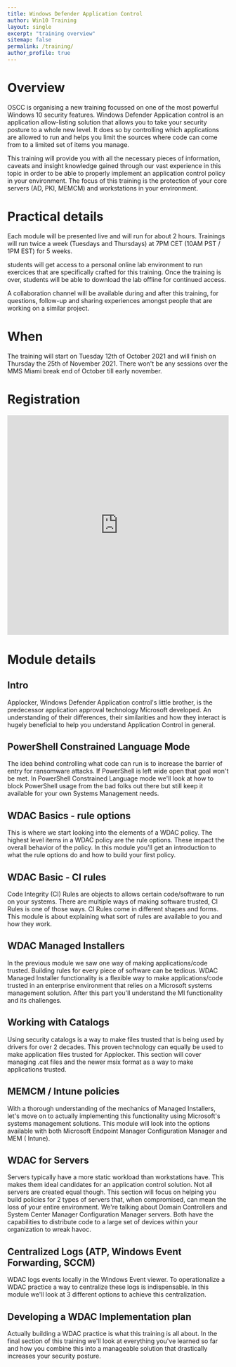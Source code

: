 ```yaml
---
title: Windows Defender Application Control
author: Win10 Training 
layout: single
excerpt: "training overview"
sitemap: false
permalink: /training/
author_profile: true
---
```


# Overview #
OSCC is organising a new training focussed on one of the most powerful Windows 10 security features. Windows Defender Application control is an application allow-listing solution that allows you to take your security posture to a whole new level. It does so by controlling which applications are allowed to run and helps you limit the sources where code can come from to a limited set of items you manage. 

This training will provide you with all the necessary pieces of information, caveats and insight knowledge gained through our vast experience in this topic in order to be able to properly implement an application control policy in your environment.  The focus of this training is the protection of your core servers (AD, PKI, MEMCM) and workstations in your environment. 

# Practical details #
Each module will be presented live and will run for about 2 hours. Trainings will run twice a week (Tuesdays and Thursdays) at 7PM CET (10AM PST / 1PM EST) for 5 weeks.

students will get access to a personal online lab environment to run exercices that are specifically crafted for this training. Once the training is over, students will be able to download the lab offline for continued access.

A collaboration channel will be available during and after this training, for questions, follow-up and sharing experiences amongst people that are working on a similar project.

# When #
The training will start on Tuesday 12th of October 2021 and will finish on Thursday the 25th of November 2021.
There won't be any sessions over the MMS Miami break end of October till early november.

# Registration # 

<iframe width="700px" height= "500px" src= "https://forms.office.com/Pages/ResponsePage.aspx?id=2ona4-q3REiP6_rVRfcdbM9Y59aORShCv4KDmN_di6lUQ0hRSFRUTlRXSzZTVVcxSTRURFdVN05STC4u&embed=true" frameborder= "0" marginwidth= "0" marginheight= "0" style= "border: none; max-width:100%; max-height:100vh" allowfullscreen webkitallowfullscreen mozallowfullscreen msallowfullscreen> </iframe>


# Module details #
## Intro ##

Applocker, Windows Defender Application control's little brother, is the predecessor application approval technology Microsoft developed. An understanding of their differences, their  similarities and how they interact is hugely beneficial to help you understand Application Control in general.

## PowerShell Constrained Language Mode ##

The idea behind controlling what code can run is to increase the barrier of entry for ransomware attacks. If PowerShell is left wide open that goal won't be met. In PowerShell Constrained Language mode we'll look at how to block PowerShell usage from the bad folks out there but still keep it available for your own Systems Management needs.

## WDAC Basics - rule options ##

This is where we start looking into the elements of a WDAC policy. The highest level items in a WDAC policy are the rule options. These impact the overall behavior of the policy. In this module you'll get an introduction to what the rule options do and how to build your first policy.

## WDAC Basic - CI rules ##

Code Integrity (CI) Rules are objects to allows certain code/software to run on your systems. There are multiple ways of making software trusted, CI Rules is one of those ways. CI Rules come in different shapes and forms. This module is about explaining what sort of rules are available to you and how they work.

## WDAC Managed Installers ##

In the previous module we saw one way of making applications/code trusted. Building rules for every piece of software can be tedious. WDAC Managed Installer functionality is a flexible way to make applications/code trusted in an enterprise environment that relies on a Microsoft systems management solution. After this part you'll understand the MI functionality and its challenges.

## Working with Catalogs ##
Using security catalogs is a way to make files trusted that is being used by drivers for over 2 decades. This proven technology can equally be used to make application files trusted for Applocker. This section will cover managing .cat files and the newer msix format as a way to make applications trusted.

## MEMCM / Intune policies ##

With a thorough understanding of the mechanics of Managed Installers, let's move on to actually implementing this functionality using Microsoft's systems management solutions. This module will look into the options available with both Microsoft Endpoint Manager Configuration Manager and MEM ( Intune).

## WDAC for Servers ##

Servers typically have a more static workload than workstations have. This makes them ideal candidates for an application control solution. Not all servers are created equal though. This section will focus on helping you build policies for 2 types of servers that, when compromised, can mean the loss of your entire environment. We're talking about Domain Controllers and System Center Manager Configuration Manager servers. Both have the capabilities to distribute code to a large set of devices within your organization to wreak havoc.

## Centralized Logs (ATP, Windows Event Forwarding, SCCM) ##

WDAC logs events locally in the Windows Event viewer. To operationalize a WDAC practice a way to centralize these logs is indispensable. In this module we'll look at 3 different options to achieve this centralization.

## Developing a WDAC Implementation plan ##

Actually building a WDAC practice is what this training is all about. In the final section of this training we'll look at everything you've learned so far and how you combine this into a manageable solution that drastically increases your security posture.